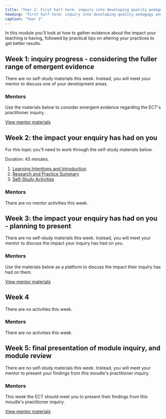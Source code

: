 ```yaml
---
title: "Year 2: First half-term: inquiry into developing quality pedagogy and making productive use of assessment (part 3)"
heading: "First half-term: inquiry into developing quality pedagogy and making productive use of assessment (part 3)"
caption: "Year 2"
---
```


In this module you'll look at how to gather evidence about the impact your teaching is having, followed by practical tips on altering your practices to get better results.

## Week 1: inquiry progress - considering the fuller range of emergent evidence

There are no self-study materials this week. Instead, you will meet your mentor to discuss one of your development areas.


### Mentors

Use the materials below to consider emergent evidence regarding the ECT's practitioner inquiry.

[View mentor materials](/ucl/year-2-inquiry-into-developing-quality-pedagogy-and-making-productive-use-of-assessment-part-3/summer-week-1-mentor-materials)

## Week 2: the impact your enquiry has had on you

For this topic you'll need to work through the self-study materials below.

Duration: 45 minutes.

1. [Learning Intentions and Introduction](/ucl/year-2-inquiry-into-developing-quality-pedagogy-and-making-productive-use-of-assessment-part-3/summer-week-2-ect-learning-intentions-and-introduction)
2. [Research and Practice Summary](/ucl/year-2-inquiry-into-developing-quality-pedagogy-and-making-productive-use-of-assessment-part-3/summer-week-2-ect-research-and-practice-summary)
3. [Self-Study Activities](/ucl/year-2-inquiry-into-developing-quality-pedagogy-and-making-productive-use-of-assessment-part-3/summer-week-2-ect-self-study-activities)

### Mentors

There are no mentor activities this week.

## Week 3: the impact your enquiry has had on you - planning to present

There are no self-study materials this week. Instead, you will meet your mentor to discuss the impact your inquiry has had on you.


### Mentors

Use the materials below as a platform to discuss the impact their inquiry has had on them.

[View mentor materials](/ucl/year-2-inquiry-into-developing-quality-pedagogy-and-making-productive-use-of-assessment-part-3/summer-week-3-mentor-materials)

## Week 4

There are no activities this week.


### Mentors

There are no activities this week.

## Week 5: final presentation of module inquiry, and module review

There are no self-study materials this week. Instead, you will meet your mentor to present your findings from this moudle's practitioner inquiry.


### Mentors

This week the ECT should meet you to present their findings from this moudle's practitioner inquiry.

[View mentor materials](/ucl/year-2-inquiry-into-developing-quality-pedagogy-and-making-productive-use-of-assessment-part-3/summer-week-5-mentor-materials)
